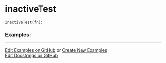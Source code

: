 # <a id="Peeves.TestUtils.inactiveTest">inactiveTest</a>

```python
inactiveTest(fn): 
```
 

### Examples: 


___

[Edit Examples on GitHub](https://github.com/McCoyGroup/References/edit/gh-pages/Documentation/examples/Peeves/TestUtils/inactiveTest.md) or 
[Create New Examples](https://github.com/McCoyGroup/References/new/gh-pages/?filename=Documentation/examples/Peeves/TestUtils/inactiveTest.md) <br/>
[Edit Docstrings on GitHub](https://github.com/McCoyGroup/Peeves/edit/master/TestUtils.py?message=Update%20Docs)
